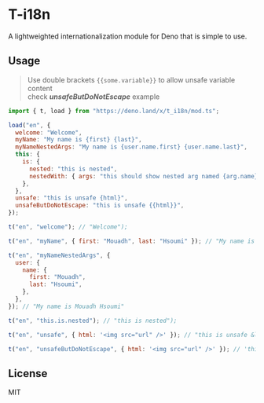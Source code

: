# T-i18n

A lightweighted internationalization module for Deno that is simple to use.

## Usage

> Use double brackets `{{some.variable}}` to allow unsafe variable content  
> check **_unsafeButDoNotEscape_** example

```javascript
import { t, load } from "https://deno.land/x/t_i18n/mod.ts";

load("en", {
  welcome: "Welcome",
  myName: "My name is {first} {last}",
  myNameNestedArgs: "My name is {user.name.first} {user.name.last}",
  this: {
    is: {
      nested: "this is nested",
      nestedWith: { args: "this should show nested arg named {arg.name}" },
    },
  },
  unsafe: "this is unsafe {html}",
  unsafeButDoNotEscape: "this is unsafe {{html}}",
});

t("en", "welcome"); // "Welcome");

t("en", "myName", { first: "Mouadh", last: "Hsoumi" }); // "My name is Mouadh Hsoumi"

t("en", "myNameNestedArgs", {
  user: {
    name: {
      first: "Mouadh",
      last: "Hsoumi",
    },
  },
}); // "My name is Mouadh Hsoumi"

t("en", "this.is.nested"); // "this is nested");

t("en", "unsafe", { html: '<img src="url" />' }); // "this is unsafe &lt;img src=&quot;url&quot; /&gt;"

t("en", "unsafeButDoNotEscape", { html: '<img src="url" />' }); // 'this is unsafe <img src="url" />'
```

## License

MIT
